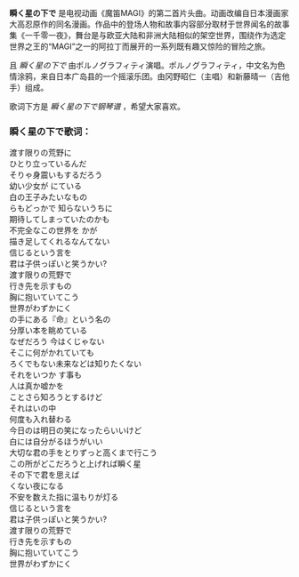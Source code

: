 

**瞬く星の下で**
是电视动画《魔笛MAGI》的第二首片头曲。动画改编自日本漫画家大高忍原作的同名漫画。作品中的登场人物和故事内容部分取材于世界闻名的故事集《一千零一夜》，舞台是与欧亚大陆和非洲大陆相似的架空世界，围绕作为选定世界之王的“MAGI”之一的阿拉丁而展开的一系列既有趣又惊险的冒险之旅。

且 _瞬く星の下で_
由ポルノグラフィティ演唱。ポルノグラフィティ，中文名为色情涂鸦，来自日本广岛县的一个摇滚乐团。由冈野昭仁（主唱）和新藤晴一（吉他手）组成。

歌词下方是 _瞬く星の下で钢琴谱_ ，希望大家喜欢。

### 瞬く星の下で歌词：

渡す限りの荒野に  
ひとり立っているんだ  
そりゃ身震いもするだろう  
幼い少女が にている  
白の王子みたいなもの  
らもどっかで 知らないうちに  
期待してしまっていたのかも  
不完全なこの世界を かが  
描き足してくれるなんてない  
信じるという言を  
君は子供っぽいと笑うかい?  
渡す限りの荒野で  
行き先を示すもの  
胸に抱いていてこう  
世界がわずかにく  
の手にある『命』という名の  
分厚い本を眺めている  
なぜだろう 今はくじゃない  
そこに何がかれていても  
ろくでもない未来などは知りたくない  
それをいつか す事も  
人は真か嘘かを  
ことさら知ろうとするけど  
それはいの中  
何度も入れ替わる  
今日のは明日の笑になったらいいけど  
白には自分がるほうがいい  
大切な君の手をとりずっと高くまで行こう  
この所がどこだろうと上げれば瞬く星  
その下で君を思えば  
くない夜になる  
不安を数えた指に温もりが灯る  
信じるという言を  
君は子供っぽいと笑うかい?  
渡す限りの荒野で  
行き先を示すもの  
胸に抱いていてこう  
世界がわずかにく

